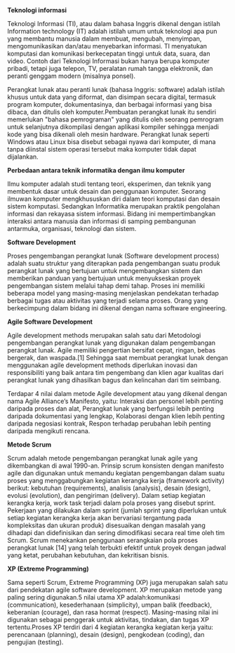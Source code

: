 **Teknologi informasi**

Teknologi Informasi (TI), atau dalam bahasa Inggris dikenal dengan istilah Information technology (IT) adalah istilah umum untuk teknologi apa pun yang membantu manusia dalam membuat, mengubah, menyimpan, mengomunikasikan dan/atau menyebarkan informasi. TI menyatukan komputasi dan komunikasi berkecepatan tinggi untuk data, suara, dan video. Contoh dari Teknologi Informasi bukan hanya berupa komputer pribadi, tetapi juga telepon, TV, peralatan rumah tangga elektronik, dan peranti genggam modern (misalnya ponsel).

Perangkat lunak atau peranti lunak (bahasa Inggris: software) adalah istilah khusus untuk data yang diformat, dan disimpan secara digital, termasuk program komputer, dokumentasinya, dan berbagai informasi yang bisa dibaca, dan ditulis oleh komputer.Pembuatan perangkat lunak itu sendiri memerlukan "bahasa pemrograman" yang ditulis oleh seorang pemrogram untuk selanjutnya dikompilasi dengan aplikasi kompiler sehingga menjadi kode yang bisa dikenali oleh mesin hardware. Perangkat lunak seperti Windows atau Linux bisa disebut sebagai nyawa dari komputer, di mana tanpa diinstal sistem operasi tersebut maka komputer tidak dapat dijalankan.

**Perbedaan antara teknik informatika dengan ilmu komputer**

Ilmu komputer adalah studi tentang teori, eksperimen, dan teknik yang membentuk dasar untuk desain dan penggunaan komputer. Seorang ilmuwan komputer mengkhususkan diri dalam teori komputasi dan desain sistem komputasi. Sedangkan Informatika merupakan praktik pengolahan informasi dan rekayasa sistem informasi. Bidang ini mempertimbangkan interaksi antara manusia dan informasi di samping pembangunan antarmuka, organisasi, teknologi dan sistem. 

**Software Development**

Proses pengembangan perangkat lunak (Software development process) adalah suatu struktur yang diterapkan pada pengembangan suatu produk perangkat lunak yang bertujuan untuk mengembangkan sistem dan memberikan panduan yang bertujuan untuk menyukseskan proyek pengembangan sistem melalui tahap demi tahap. Proses ini memiliki beberapa model yang masing-masing menjelaskan pendekatan terhadap berbagai tugas atau aktivitas yang terjadi selama proses. Orang yang berkecimpung dalam bidang ini dikenal dengan nama software engineering.

**Agile Software Development**

Agile development methods merupakan salah satu dari Metodologi pengembangan perangkat lunak yang digunakan dalam pengembangan perangkat lunak. Agile memiliki pengertian bersifat cepat, ringan, bebas bergerak, dan waspada.[1] Sehingga saat membuat perangkat lunak dengan menggunakan agile development methods diperlukan inovasi dan responsibiliti yang baik antara tim pengembang dan klien agar kualitas dari perangkat lunak yang dihasilkan bagus dan kelincahan dari tim seimbang.

Terdapar 4 nilai dalam metode Agile development atau yang dikenal dengan nama Agile Alliance’s Manifesto, yaitu:
Interaksi dan personel lebih penting daripada proses dan alat, Perangkat lunak yang berfungsi lebih penting daripada dokumentasi yang lengkap, Kolaborasi dengan klien lebih penting daripada negosiasi kontrak, Respon terhadap perubahan lebih penting daripada mengikuti rencana.

**Metode Scrum**

Scrum adalah metode pengembangan perangkat lunak agile yang dikembangkan di awal 1990-an. Prinsip scrum konsisten dengan manifesto agile dan digunakan untuk memandu kegiatan pengembangan dalam suatu proses yang menggabungkan kegiatan kerangka kerja (framework activity) berikut: kebutuhan (requirements), analisis (analysis), desain (design), evolusi (evolution), dan pengiriman (delivery). Dalam setiap kegiatan kerangka kerja, work task terjadi dalam pola proses yang disebut sprint. Pekerjaan yang dilakukan dalam sprint (jumlah sprint yang diperlukan untuk setiap kegiatan kerangka kerja akan bervariasi tergantung pada kompleksitas dan ukuran produk) disesuaikan dengan masalah yang dihadapi dan didefinisikan dan sering dimodifikasi secara real time oleh tim Scrum. Scrum menekankan penggunaan serangkaian pola proses perangkat lunak [14] yang telah terbukti efektif untuk proyek dengan jadwal yang ketat, perubahan kebutuhan, dan kekritisan bisnis.

**XP (Extreme Programming)**

Sama seperti Scrum, Extreme Programming (XP) juga merupakan salah satu dari pendekatan agile software development. XP merupakan metode yang paling sering digunakan.5 nilai utama XP adalah:komunikasi (communication), kesederhanaan (simplicity), umpan balik (feedback), keberanian (courage), dan rasa hormat (respect). Masing-masing nilai ini digunakan sebagai penggerak untuk aktivitas, tindakan, dan tugas XP tertentu.Proses XP terdiri dari 4 kegiatan kerangka kegiatan kerja yaitu: perencanaan (planning), desain (design), pengkodean (coding), dan pengujian (testing).
